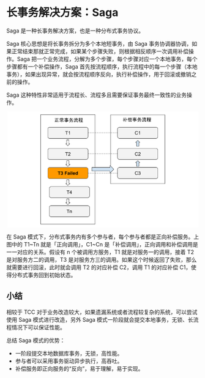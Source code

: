 # 长事务解决方案：Saga

Saga 是一种长事务解决方案，也是一种分布式事务协议。

Saga 核心思想是将长事务拆分为多个本地短事务，由 Saga 事务协调器协调，如果正常结束那就正常完成，如果某个步骤失败，则根据相反顺序一次调用补偿操作。Saga 把一个业务流程，分解为多个步骤，每个步骤对应一个本地事务，每个步骤都有一个补偿操作，Saga 首先按流程顺序，执行流程中的每一个步骤（本地事务），如果出现异常，就会按流程顺序反向，执行补偿操作，用于回滚或撤销之前的操作。

Saga 这种特性非常适用于流程长、流程多且需要保证事务最终一致性的业务操作。


<div  align="center">
	<img src="../assets/saga.png" width = "500"  align=center />
</div>

在 Saga 模式下，分布式事务内有多个参与者，每个参与者都是正向补偿服务。上图中的 T1~Tn 就是「正向调用」，C1~Cn 是「补偿调用」，正向调用和补偿调用是一一对应的关系。假设有 n 个被调用方服务，T1 就是对服务一的调用，接着 T2 是对服务方二的调用，T3 是对服务方三的调用。如果这个时候返回了失败，那么就需要进行回滚，此时就会调用 T2 的对应补偿 C2，调用 T1 的对应补偿 C1，使得分布式事务回到初始状态。


## 小结

相较于 TCC 对于业务改造较大，如果遗漏系统或者流程较复杂的系统，可以尝试使用 Saga 模式进行改造，另外 Saga 模式一阶段就会提交本地事务，无锁、长流程情况下可以保证性能。

总结 Saga 模式的优势：

- 一阶段提交本地数据库事务，无锁，高性能。
- 参与者可以采用事务驱动异步执行，高吞吐。
- 补偿服务即正向服务的“反向”，易于理解，易于实现。
